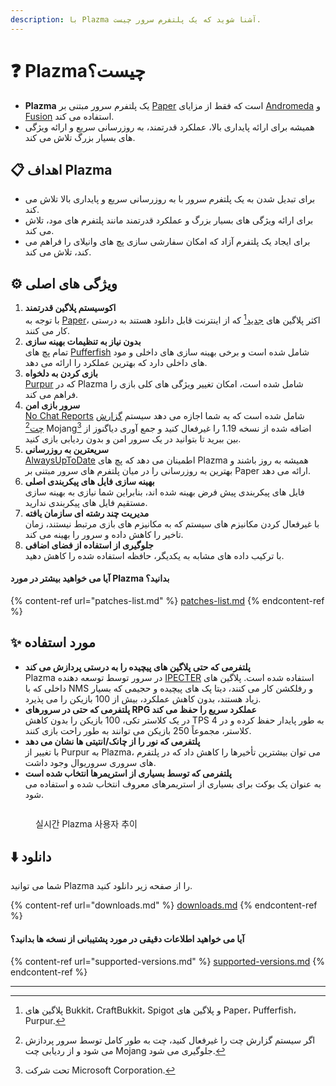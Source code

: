 ```yaml
---
description: با Plazma آشنا شوید که یک پلتفرم سرور چیست.
---
```


# ❓ Plazmaچیست؟

- **Plazma** یک پلتفرم سرور مبتنی بر [Paper](https://github.com/PaperMC/Paper) است که فقط از مزایای [Andromeda](https://github.com/EarendelArchived/Andromeda) و [Fusion](https://github.com/RuinedTechnologyUnify/Fusion) استفاده می کند.
- همیشه برای ارائه پایداری بالا، عملکرد قدرتمند، به روزرسانی سریع و ارائه ویژگی های بسیار بزرگ تلاش می کند.

## 📋 اهداف Plazma <a href="#id-1" id="id-1"></a>

- برای تبدیل شدن به یک پلتفرم سرور با به روزرسانی سریع و پایداری بالا تلاش می کند.
- برای ارائه ویژگی های بسیار بزرگ و عملکرد قدرتمند مانند پلتفرم های مود، تلاش می کند.
- برای ایجاد یک پلتفرم آزاد که امکان سفارشی سازی پچ های وانیلای را فراهم می کند، تلاش می کند.

## ⚙️ ویژگی های اصلی <a href="#id-2" id="id-2"></a>

1. **اکوسیستم پلاگین قدرتمند**\
   با توجه به [Paper](https://github.com/PaperMC/Paper)، اکثر پلاگین های [جدید](#user-content-fn-1)[^1] که از اینترنت قابل دانلود هستند به درستی کار می کنند.
2. **بدون نیاز به تنظیمات بهینه سازی**\
   تمام پچ های [Pufferfish](https://github.com/pufferfish-gg/Pufferfish) شامل شده است و برخی بهینه سازی های داخلی و مود های داخلی دارد که بهترین عملکرد را ارائه می دهد.
3. **بازی کردن به دلخواه**\
   [Purpur](https://github.com/PurpurMC/Purpur) که در Plazma شامل شده است، امکان تغییر ویژگی های کلی بازی را فراهم می کند.
4. **سرور بازی امن**\
   [No Chat Reports](https://github.com/Aizistral-Studios/No-Chat-Reports) شامل شده است که به شما اجازه می دهد سیستم [گزارش چت](#user-content-fn-3)[^3] Mojang[^2] اضافه شده از نسخه 1.19 را غیرفعال کنید و جمع آوری دیاگنوز از بین ببرید تا بتوانید در یک سرور امن و بدون ردیابی بازی کنید.
5. **سریعترین به روزرسانی**\
   [AlwaysUpToDate](https://github.com/PlazmaMC/AlwaysUpToDate) اطمینان می دهد که پچ های Plazma همیشه به روز باشند و بهترین به روزرسانی را در میان پلتفرم های سرور مبتنی بر Paper ارائه می دهد.
6. **بهینه سازی فایل های پیکربندی اصلی**\
   فایل های پیکربندی پیش فرض بهینه شده اند، بنابراین شما نیازی به بهینه سازی مستقیم فایل های پیکربندی ندارید.
7. **مدیریت چند رشته ای سازمان یافته**\
   با غیرفعال کردن مکانیزم های سیستم که به مکانیزم های بازی مرتبط نیستند، زمان تاخیر را کاهش داده و سرور را بهینه می کند.
8. **جلوگیری از استفاده از فضای اضافی**\
   با ترکیب داده های مشابه به یکدیگر، حافظه استفاده شده را کاهش دهید.

#### آیا می خواهید بیشتر در مورد Plazma بدانید؟ <a href="#etc-1" id="etc-1"></a>

{% content-ref url="patches-list.md" %}
[patches-list.md](patches-list.md)
{% endcontent-ref %}

## ✨ مورد استفاده <a href="#id-3" id="id-3"></a>

- **پلتفرمی که حتی پلاگین های پیچیده را به درستی پردازش می کند**\
  Plazma در سرور توسط توسعه دهنده [IPECTER](https://github.com/IPECTER) استفاده شده است. پلاگین های داخلی که با NMS و رفلکشن کار می کنند، دیتا پک های پیچیده و حجیمی که بسیار زیاد هستند، بدون کاهش عملکرد، بیش از 100 بازیکن را می پذیرد.
- **پلتفرمی که حتی در سرورهای RPG عملکرد سریع را حفظ می کند**\
  در یک کلاستر تکی، 100 بازیکن را بدون کاهش TPS به طور پایدار حفظ کرده و در 4 کلاستر، مجموعاً 250 بازیکن می توانند به طور راحت بازی کنند.
- **پلتفرمی که نور را از چانک/انتیتی ها نشان می دهد**\
  با تغییر از Purpur به Plazma، می توان بیشترین تأخیرها را کاهش داد که در پلتفرم های سروری سروریوال وجود داشت.
- **پلتفرمی که توسط بسیاری از استریمرها انتخاب شده است**\
  به عنوان یک بوکت برای بسیاری از استریمرهای معروف انتخاب شده و استفاده می شود.

<figure>
   <img src="https://badge.plazmamc.org/internal/bstats" alt="">
   
   <figcaption><p>실시간 Plazma 사용자 추이</p></figcaption>
</figure>

## ⬇️ دانلود

شما می توانید Plazma را از صفحه زیر دانلود کنید.

{% content-ref url="downloads.md" %}
[downloads.md](downloads.md)
{% endcontent-ref %}

#### آیا می خواهید اطلاعات دقیقی در مورد پشتیبانی از نسخه ها بدانید؟

{% content-ref url="supported-versions.md" %}
[supported-versions.md](supported-versions.md)
{% endcontent-ref %}

***

[^1]: پلاگین های Bukkit، CraftBukkit، Spigot و پلاگین های Paper، Pufferfish، Purpur.

[^2]: تحت شرکت Microsoft Corporation.

[^3]: اگر سیستم گزارش چت را غیرفعال کنید، چت به طور کامل توسط سرور پردازش می شود و از ردیابی چت Mojang جلوگیری می شود.

[^4]: زمانی که مکانیزم های سیستم برای اجرا فعال می شوند، بازی به مدت کوتاهی متوقف می شود.
